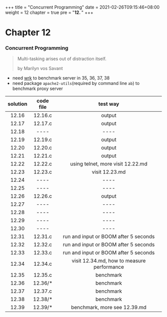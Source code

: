+++
title = "Concurrent Programming"
date = 2021-02-26T09:15:46+08:00
weight = 12
chapter = true
pre = "<b>12. </b>"
+++

# Chapter 12

### Concurrent Programming

> Multi-tasking arises out of distraction itself.
> 
> by Marilyn vos Savant

- need [wrk](https://github.com/wg/wrk) to benchmark server in 35, 36, 37, 38
- need package `apache2-utils`(required by command line `ab`) to benchmark
    proxy server

|solution|code file|test way|
|:------:|:-------:|:------:|
|12.16|12.16.c|output|
|12.17|12.17.c|output|
|12.18|----|----|
|12.19|12.19.c|output|
|12.20|12.20.c|output|
|12.21|12.21.c|output|
|12.22|12.22.c|using telnet, more visit 12.22.md|
|12.23|12.23.c|visit 12.23.md|
|12.24|----|----|
|12.25|----|----|
|12.26|12.26.c|output|
|12.27|----|----|
|12.28|----|----|
|12.29|----|----|
|12.30|----|----|
|12.31|12.31.c|run and input or BOOM after 5 seconds|
|12.32|12.32.c|run and input or BOOM after 5 seconds|
|12.33|12.33.c|run and input or BOOM after 5 seconds|
|12.34|12.34.c|visit 12.34.md, how to measure performance|
|12.35|12.35.c|benchmark|
|12.36|12.36/*|benchmark|
|12.37|12.37.c|benchmark|
|12.38|12.38/*|benchmark|
|12.39|12.39/*|benchmark, more see 12.39.md|
